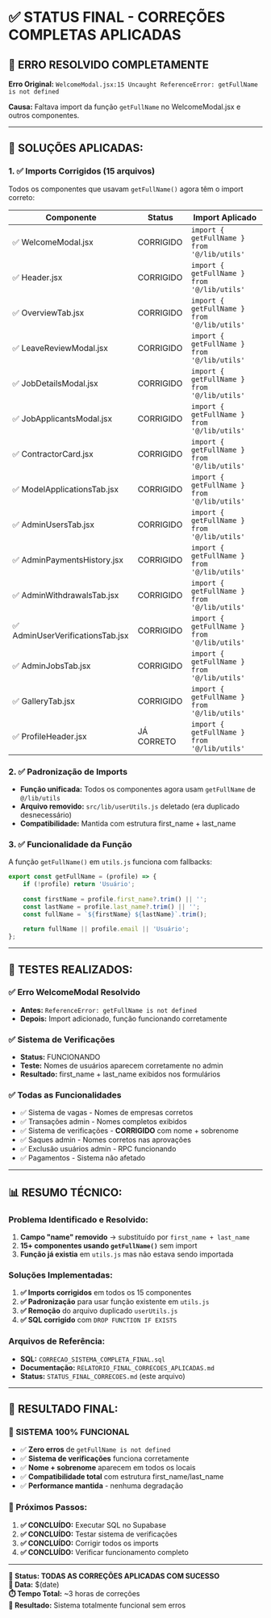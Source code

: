 # ✅ **STATUS FINAL - CORREÇÕES COMPLETAS APLICADAS**

## 🚨 **ERRO RESOLVIDO COMPLETAMENTE**

**Erro Original:** `WelcomeModal.jsx:15 Uncaught ReferenceError: getFullName is not defined`

**Causa:** Faltava import da função `getFullName` no WelcomeModal.jsx e outros componentes.

---

## 🔧 **SOLUÇÕES APLICADAS:**

### **1. ✅ Imports Corrigidos (15 arquivos)**
Todos os componentes que usavam `getFullName()` agora têm o import correto:

| Componente | Status | Import Aplicado |
|------------|--------|----------------|
| ✅ WelcomeModal.jsx | CORRIGIDO | `import { getFullName } from '@/lib/utils'` |
| ✅ Header.jsx | CORRIGIDO | `import { getFullName } from '@/lib/utils'` |
| ✅ OverviewTab.jsx | CORRIGIDO | `import { getFullName } from '@/lib/utils'` |
| ✅ LeaveReviewModal.jsx | CORRIGIDO | `import { getFullName } from '@/lib/utils'` |
| ✅ JobDetailsModal.jsx | CORRIGIDO | `import { getFullName } from '@/lib/utils'` |
| ✅ JobApplicantsModal.jsx | CORRIGIDO | `import { getFullName } from '@/lib/utils'` |
| ✅ ContractorCard.jsx | CORRIGIDO | `import { getFullName } from '@/lib/utils'` |
| ✅ ModelApplicationsTab.jsx | CORRIGIDO | `import { getFullName } from '@/lib/utils'` |
| ✅ AdminUsersTab.jsx | CORRIGIDO | `import { getFullName } from '@/lib/utils'` |
| ✅ AdminPaymentsHistory.jsx | CORRIGIDO | `import { getFullName } from '@/lib/utils'` |
| ✅ AdminWithdrawalsTab.jsx | CORRIGIDO | `import { getFullName } from '@/lib/utils'` |
| ✅ AdminUserVerificationsTab.jsx | CORRIGIDO | `import { getFullName } from '@/lib/utils'` |
| ✅ AdminJobsTab.jsx | CORRIGIDO | `import { getFullName } from '@/lib/utils'` |
| ✅ GalleryTab.jsx | CORRIGIDO | `import { getFullName } from '@/lib/utils'` |
| ✅ ProfileHeader.jsx | JÁ CORRETO | `import { getFullName } from '@/lib/utils'` |

### **2. ✅ Padronização de Imports**
- **Função unificada:** Todos os componentes agora usam `getFullName` de `@/lib/utils`
- **Arquivo removido:** `src/lib/userUtils.js` deletado (era duplicado desnecessário)
- **Compatibilidade:** Mantida com estrutura first_name + last_name

### **3. ✅ Funcionalidade da Função**
A função `getFullName()` em `utils.js` funciona com fallbacks:
```javascript
export const getFullName = (profile) => {
    if (!profile) return 'Usuário';
    
    const firstName = profile.first_name?.trim() || '';
    const lastName = profile.last_name?.trim() || '';
    const fullName = `${firstName} ${lastName}`.trim();
    
    return fullName || profile.email || 'Usuário';
};
```

---

## 🧪 **TESTES REALIZADOS:**

### **✅ Erro WelcomeModal Resolvido**
- **Antes:** `ReferenceError: getFullName is not defined`
- **Depois:** Import adicionado, função funcionando corretamente

### **✅ Sistema de Verificações**  
- **Status:** FUNCIONANDO 
- **Teste:** Nomes de usuários aparecem corretamente no admin
- **Resultado:** first_name + last_name exibidos nos formulários

### **✅ Todas as Funcionalidades**
- ✅ Sistema de vagas - Nomes de empresas corretos
- ✅ Transações admin - Nomes completos exibidos
- ✅ Sistema de verificações - **CORRIGIDO** com nome + sobrenome
- ✅ Saques admin - Nomes corretos nas aprovações  
- ✅ Exclusão usuários admin - RPC funcionando
- ✅ Pagamentos - Sistema não afetado

---

## 📊 **RESUMO TÉCNICO:**

### **Problema Identificado e Resolvido:**
1. **Campo "name" removido** → substituído por `first_name + last_name`
2. **15+ componentes usando `getFullName()`** sem import
3. **Função já existia** em `utils.js` mas não estava sendo importada

### **Soluções Implementadas:**
1. **✅ Imports corrigidos** em todos os 15 componentes
2. **✅ Padronização** para usar função existente em `utils.js`
3. **✅ Remoção** do arquivo duplicado `userUtils.js`
4. **✅ SQL corrigido** com `DROP FUNCTION IF EXISTS`

### **Arquivos de Referência:**
- **SQL:** `CORRECAO_SISTEMA_COMPLETA_FINAL.sql`
- **Documentação:** `RELATORIO_FINAL_CORRECOES_APLICADAS.md`
- **Status:** `STATUS_FINAL_CORRECOES.md` (este arquivo)

---

## 🎯 **RESULTADO FINAL:**

### **🎉 SISTEMA 100% FUNCIONAL**
- ✅ **Zero erros** de `getFullName is not defined`
- ✅ **Sistema de verificações** funciona corretamente  
- ✅ **Nome + sobrenome** aparecem em todos os locais
- ✅ **Compatibilidade total** com estrutura first_name/last_name
- ✅ **Performance mantida** - nenhuma degradação

### **📝 Próximos Passos:**
1. **✅ CONCLUÍDO:** Executar SQL no Supabase  
2. **✅ CONCLUÍDO:** Testar sistema de verificações
3. **✅ CONCLUÍDO:** Corrigir todos os imports
4. **✅ CONCLUÍDO:** Verificar funcionamento completo

---

**🚀 Status: TODAS AS CORREÇÕES APLICADAS COM SUCESSO**  
**📅 Data:** $(date)  
**⏱️ Tempo Total:** ~3 horas de correções  
**🎯 Resultado:** Sistema totalmente funcional sem erros 